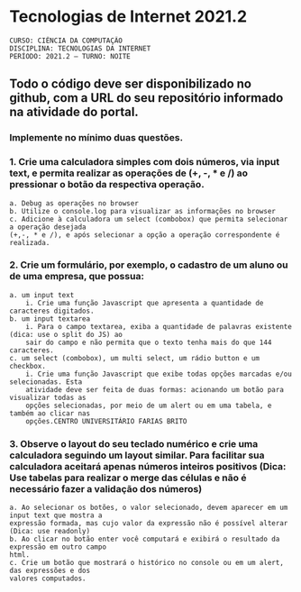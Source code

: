 # Tecnologias de Internet 2021.2

    CURSO: CIÊNCIA DA COMPUTAÇÃO 
    DISCIPLINA: TECNOLOGIAS DA INTERNET 
    PERÍODO: 2021.2 – TURNO: NOITE
    
## Todo o código deve ser disponibilizado no github, com a URL do seu repositório informado na atividade do portal.

### Implemente no mínimo duas questões.

### 1. Crie uma calculadora simples com dois números, via input text, e permita realizar as operações de (+, -, * e /) ao pressionar o botão da respectiva operação.

    
    a. Debug as operações no browser
    b. Utilize o console.log para visualizar as informações no browser
    c. Adicione à calculadora um select (combobox) que permita selecionar a operação desejada 
    (+,-, * e /), e após selecionar a opção a operação correspondente é realizada.
    
### 2. Crie um formulário, por exemplo, o cadastro de um aluno ou de uma empresa, que possua:
    
    a. um input text
        i. Crie uma função Javascript que apresenta a quantidade de caracteres digitados.
    b. um input textarea
        i. Para o campo textarea, exiba a quantidade de palavras existente (dica: use o split do JS) ao
        sair do campo e não permita que o texto tenha mais do que 144 caracteres.
    c. um select (combobox), um multi select, um rádio button e um checkbox.
        i. Crie uma função Javascript que exibe todas opções marcadas e/ou selecionadas. Esta
        atividade deve ser feita de duas formas: acionando um botão para visualizar todas as
        opções selecionadas, por meio de um alert ou em uma tabela, e também ao clicar nas
        opções.CENTRO UNIVERSITÁRIO FARIAS BRITO
        
### 3. Observe o layout do seu teclado numérico e crie uma calculadora seguindo um layout similar. Para facilitar sua calculadora aceitará apenas números inteiros positivos (Dica: Use tabelas para realizar o merge das células e não é necessário fazer a validação dos números)

    a. Ao selecionar os botões, o valor selecionado, devem aparecer em um input text que mostra a
    expressão formada, mas cujo valor da expressão não é possível alterar (Dica: use readonly)
    b. Ao clicar no botão enter você computará e exibirá o resultado da expressão em outro campo
    html.
    c. Crie um botão que mostrará o histórico no console ou em um alert, das expressões e dos
    valores computados.
